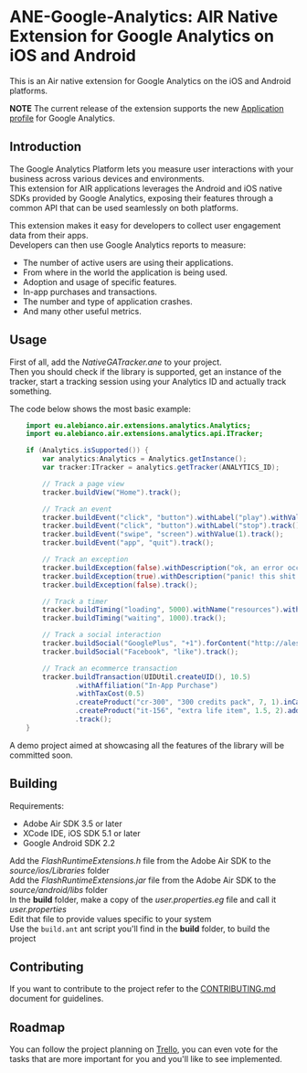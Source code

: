 # ANE-Google-Analytics: AIR Native Extension for Google Analytics on iOS and Android

This is an Air native extension for Google Analytics on the iOS and Android platforms.

**NOTE** The current release of the extension supports the new [Application profile](https://support.google.com/analytics/answer/1009714) for Google Analytics.

## Introduction

The Google Analytics Platform lets you measure user interactions with your business across various devices and environments.  
This extension for AIR applications leverages the Android and iOS native SDKs provided by Google Analytics, exposing their features through a common API that can be used seamlessly on both platforms.

This extension makes it easy for developers to collect user engagement data from their apps.  
Developers can then use Google Analytics reports to measure:
* The number of active users are using their applications.
* From where in the world the application is being used.
* Adoption and usage of specific features.
* In-app purchases and transactions.
* The number and type of application crashes.
* And many other useful metrics.

## Usage

First of all, add the *NativeGATracker.ane* to your project.  
Then you should check if the library is supported, get an instance of the tracker, start a tracking session using your Analytics ID and actually track something.

The code below shows the most basic example:
```ActionScript
	import eu.alebianco.air.extensions.analytics.Analytics;
    import eu.alebianco.air.extensions.analytics.api.ITracker;

	if (Analytics.isSupported()) {
		var analytics:Analytics = Analytics.getInstance();
        var tracker:ITracker = analytics.getTracker(ANALYTICS_ID);

        // Track a page view
        tracker.buildView("Home").track();

        // Track an event
        tracker.buildEvent("click", "button").withLabel("play").withValue(10).track();
        tracker.buildEvent("click", "button").withLabel("stop").track();
        tracker.buildEvent("swipe", "screen").withValue(1).track();
        tracker.buildEvent("app", "quit").track();

        // Track an exception
        tracker.buildException(false).withDescription("ok, an error occurred, but it wasn't that bad").track();
        tracker.buildException(true).withDescription("panic! this shit is hitting the fan!").track();
        tracker.buildException(false).track();

        // Track a timer
        tracker.buildTiming("loading", 5000).withName("resources").withLabel("audio.mp3").track();
        tracker.buildTiming("waiting", 1000).track();

        // Track a social interaction
        tracker.buildSocial("GooglePlus", "+1").forContent("http://alessandrobianco.eu").track();
        tracker.buildSocial("Facebook", "like").track();

        // Track an ecommerce transaction
        tracker.buildTransaction(UIDUtil.createUID(), 10.5)
                .withAffiliation("In-App Purchase")
                .withTaxCost(0.5)
                .createProduct("cr-300", "300 credits pack", 7, 1).inCategory("credits").add()
                .createProduct("it-156", "extra life item", 1.5, 2).add()
                .track();
	}
```

A demo project aimed at showcasing all the features of the library will be committed soon.

## Building

Requirements:
* Adobe Air SDK 3.5 or later
* XCode IDE, iOS SDK 5.1 or later
* Google Android SDK 2.2

Add the _FlashRuntimeExtensions.h_ file from the Adobe Air SDK to the _source/ios/Libraries_ folder  
Add the _FlashRuntimeExtensions.jar_ file from the Adobe Air SDK to the _source/android/libs_ folder  
In the **build** folder, make a copy of the _user.properties.eg_ file and call it _user.properties_  
Edit that file to provide values specific to your system  
Use the `build.ant` ant script you'll find in the **build** folder, to build the project

## Contributing

If you want to contribute to the project refer to the [CONTRIBUTING.md](CONTRIBUTING.md) document for guidelines.

## Roadmap

You can follow the project planning on [Trello](https://trello.com/b/wk7wHEhS), you can even vote for the tasks that are more important for you and you'll like to see implemented.